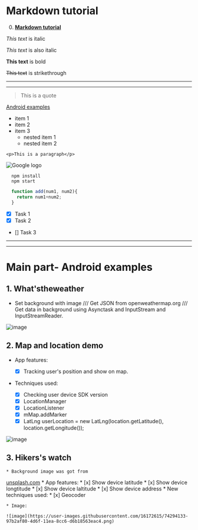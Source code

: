 # Markdown tutorial
0. **[Markdown tutorial](https://www.youtube.com/watch?v=HUBNt18RFbo)**

*This text* is italic 

_This text_ is also italic

__This text__ is bold
<!-- Strikethrough -->
~~This text~~ is strikethrough

<!-- Horizontal rule -->
---
___

<!-- Block quote -->
> This is a quote

<!-- Links -->
[Android examples](https://github.com/lvtute/Android-Examples)

<!-- UL -->
* item 1
* item 2
* item 3
  * nested item 1
  * nested item 2

<!-- Inline code block -->
`<p>This is a paragraph</p>`

<!-- Image -->
![Google logo](https://www.google.com/images/branding/googlelogo/1x/googlelogo_color_272x92dp.png)

<!-- Code blocks -->
```
  npm install
  npm start
```

```javascript
  function add(num1, num2){
    return num1+num2;
  }
```

<!-- Task lists -->
* [x] Task 1
* [x] Task 2
* [] Task 3


---
___
# Main part- Android examples
## 1. **What'stheweather**
  * Set background with image /// Get JSON from openweathermap.org /// Get data in background using Asynctask and InputStream and InputStreamReader. 

  
![image](https://user-images.githubusercontent.com/16172615/73701569-8a1c7a80-471c-11ea-9436-18eb4f488cba.png)

## 2. **Map and location demo**
  * App features:
 
    * [x] Tracking user's position and show on map.
   
  * Techniques used:
    
    * [x] Checking user device SDK version
    * [x] LocationManager
    * [x] LocationListener
    * [x] mMap.addMarker
    * [x] LatLng userLocation = new LatLng(location.getLatitude(), location.getLongitude());
    
  ![image](https://user-images.githubusercontent.com/16172615/74205687-fb26d980-4caa-11ea-82d7-e25bfa0ad8ed.png)


  ## 3. **Hikers's watch**
    * Background image was got from 
  [unsplash.com](https://unsplash.com/)
    * App features:
      * [x] Show device latitude
      * [x] Show device longtitude
      * [x] Show device laltitude
      * [x] Show device address
    * New techniques used:
      * [x] Geocoder

    * Image:
    
    ![image](https://user-images.githubusercontent.com/16172615/74294133-97b2af80-4d6f-11ea-8cc6-d6b18563eac4.png)
